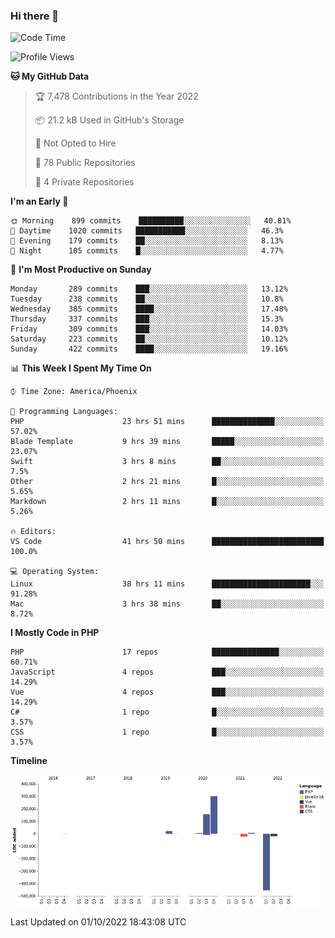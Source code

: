 ### Hi there 👋

<!--START_SECTION:waka-->
![Code Time](http://img.shields.io/badge/Code%20Time-7%2C594%20hrs%201%20min-blue)

![Profile Views](http://img.shields.io/badge/Profile%20Views-0-blue)

**🐱 My GitHub Data** 

> 🏆 7,478 Contributions in the Year 2022
 > 
> 📦 21.2 kB Used in GitHub's Storage 
 > 
> 🚫 Not Opted to Hire
 > 
> 📜 78 Public Repositories 
 > 
> 🔑 4 Private Repositories  
 > 
**I'm an Early 🐤** 

```text
🌞 Morning    899 commits    ██████████░░░░░░░░░░░░░░░   40.81% 
🌆 Daytime    1020 commits   ███████████░░░░░░░░░░░░░░   46.3% 
🌃 Evening    179 commits    ██░░░░░░░░░░░░░░░░░░░░░░░   8.13% 
🌙 Night      105 commits    █░░░░░░░░░░░░░░░░░░░░░░░░   4.77%

```
📅 **I'm Most Productive on Sunday** 

```text
Monday       289 commits    ███░░░░░░░░░░░░░░░░░░░░░░   13.12% 
Tuesday      238 commits    ██░░░░░░░░░░░░░░░░░░░░░░░   10.8% 
Wednesday    385 commits    ████░░░░░░░░░░░░░░░░░░░░░   17.48% 
Thursday     337 commits    ███░░░░░░░░░░░░░░░░░░░░░░   15.3% 
Friday       309 commits    ███░░░░░░░░░░░░░░░░░░░░░░   14.03% 
Saturday     223 commits    ██░░░░░░░░░░░░░░░░░░░░░░░   10.12% 
Sunday       422 commits    ████░░░░░░░░░░░░░░░░░░░░░   19.16%

```


📊 **This Week I Spent My Time On** 

```text
⌚︎ Time Zone: America/Phoenix

💬 Programming Languages: 
PHP                      23 hrs 51 mins      ██████████████░░░░░░░░░░░   57.02% 
Blade Template           9 hrs 39 mins       █████░░░░░░░░░░░░░░░░░░░░   23.07% 
Swift                    3 hrs 8 mins        ██░░░░░░░░░░░░░░░░░░░░░░░   7.5% 
Other                    2 hrs 21 mins       █░░░░░░░░░░░░░░░░░░░░░░░░   5.65% 
Markdown                 2 hrs 11 mins       █░░░░░░░░░░░░░░░░░░░░░░░░   5.26%

🔥 Editors: 
VS Code                  41 hrs 50 mins      █████████████████████████   100.0%

💻 Operating System: 
Linux                    38 hrs 11 mins      ██████████████████████░░░   91.28% 
Mac                      3 hrs 38 mins       ██░░░░░░░░░░░░░░░░░░░░░░░   8.72%

```

**I Mostly Code in PHP** 

```text
PHP                      17 repos            ███████████████░░░░░░░░░░   60.71% 
JavaScript               4 repos             ███░░░░░░░░░░░░░░░░░░░░░░   14.29% 
Vue                      4 repos             ███░░░░░░░░░░░░░░░░░░░░░░   14.29% 
C#                       1 repo              █░░░░░░░░░░░░░░░░░░░░░░░░   3.57% 
CSS                      1 repo              █░░░░░░░░░░░░░░░░░░░░░░░░   3.57%

```


**Timeline**

![Chart not found](https://raw.githubusercontent.com/mikebronner/mikebronner/master/charts/bar_graph.png) 


 Last Updated on 01/10/2022 18:43:08 UTC
<!--END_SECTION:waka-->

<!--
**mikebronner/mikebronner** is a ✨ _special_ ✨ repository because its `README.md` (this file) appears on your GitHub profile.

Here are some ideas to get you started:

- 🔭 I’m currently working on ...
- 🌱 I’m currently learning ...
- 👯 I’m looking to collaborate on ...
- 🤔 I’m looking for help with ...
- 💬 Ask me about ...
- 📫 How to reach me: ...
- 😄 Pronouns: ...
- ⚡ Fun fact: ...
-->

